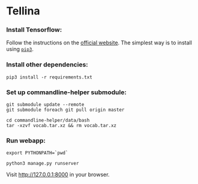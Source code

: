 # Tellina

### Install Tensorflow:

Follow the instructions on the [official website](https://www.tensorflow.org/versions/r0.9/get_started/os_setup.html). The simplest way is to install using [`pip3`](https://www.tensorflow.org/versions/r0.11/get_started/os_setup.html#pip-installation).

### Install other dependencies:

```
pip3 install -r requirements.txt
```

### Set up commandline-helper submodule:

```
git submodule update --remote
git submodule foreach git pull origin master

cd commandline-helper/data/bash
tar -xzvf vocab.tar.xz && rm vocab.tar.xz
```

### Run webapp:

```
export PYTHONPATH=`pwd`

python3 manage.py runserver
```
Visit http://127.0.0.1:8000 in your browser.
